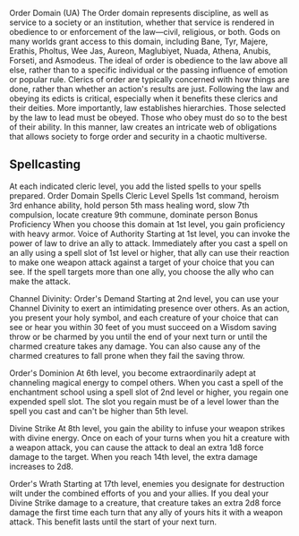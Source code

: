 Order Domain (UA)
The Order domain represents discipline, as well as service to a society or an institution, whether that service is rendered in obedience to or enforcement of the law—civil, religious, or both. Gods on many worlds grant access to this domain, including Bane, Tyr, Majere, Erathis, Pholtus, Wee Jas, Aureon, Maglubiyet, Nuada, Athena, Anubis, Forseti, and Asmodeus.
The ideal of order is obedience to the law above all else, rather than to a specific individual or the passing influence of emotion or popular rule. Clerics of order are typically concerned with how things are done, rather than whether an action's results are just. Following the law and obeying its edicts is critical, especially when it benefits these clerics and their deities.
More importantly, law establishes hierarchies. Those selected by the law to lead must be obeyed. Those who obey must do so to the best of their ability. In this manner, law creates an intricate web of obligations that allows society to forge order and security in a chaotic multiverse.
## Spellcasting
At each indicated cleric level, you add the listed spells to your spells prepared.
Order Domain Spells
Cleric Level	Spells
1st	command, heroism
3rd	enhance ability, hold person
5th	mass healing word, slow
7th	compulsion, locate creature
9th	commune, dominate person
Bonus Proficiency
When you choose this domain at 1st level, you gain proficiency with heavy armor.
Voice of Authority
Starting at 1st level, you can invoke the power of law to drive an ally to attack. Immediately after you cast a spell on an ally using a spell slot of 1st level or higher, that ally can use their reaction to make one weapon attack against a target of your choice that you can see. If the spell targets more than one ally, you choose the ally who can make the attack.

Channel Divinity: Order's Demand
Starting at 2nd level, you can use your Channel Divinity to exert an intimidating presence over others.
As an action, you present your holy symbol, and each creature of your choice that can see or hear you within 30 feet of you must succeed on a Wisdom saving throw or be charmed by you until the end of your next turn or until the charmed creature takes any damage. You can also cause any of the charmed creatures to fall prone when they fail the saving throw.

Order's Dominion
At 6th level, you become extraordinarily adept at channeling magical energy to compel others.
When you cast a spell of the enchantment school using a spell slot of 2nd level or higher, you regain one expended spell slot. The slot you regain must be of a level lower than the spell you cast and can't be higher than 5th level.

Divine Strike
At 8th level, you gain the ability to infuse your weapon strikes with divine energy. Once on each of your turns when you hit a creature with a weapon attack, you can cause the attack to deal an extra 1d8 force damage to the target. When you reach 14th level, the extra damage increases to 2d8.

Order's Wrath
Starting at 17th level, enemies you designate for destruction wilt under the combined efforts of you and your allies. If you deal your Divine Strike damage to a creature, that creature takes an extra 2d8 force damage the first time each turn that any ally of yours hits it with a weapon attack. This benefit lasts until the start of your next turn.
